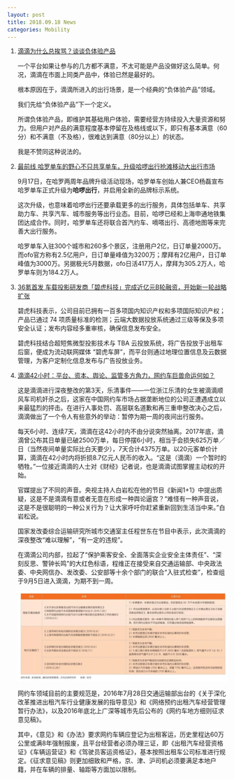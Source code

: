 ```yaml
---
layout: post
title: 2018.09.18 News
categories: Mobility
---
```


1. [滴滴为什么总挨骂？谈谈负体验产品](https://www.huxiu.com/article/263181.html)

    一个平台如果让参与的几方都不满意，不太可能是产品没做好这么简单。何况，滴滴在市面上同类产品中，体验已然是最好的。

    根本原因在于，滴滴所进入的出行场景，是一个经典的“负体验产品”领域。

    我们先给“负体验产品”下一个定义。

    所谓负体验产品，即维护其基础用户体验，需要经营方持续投入大量资源和努力。但用户对产品的满意程度基本停留在及格线或以下，即只有基本满意（60分）和不满意（不及格），很难达到满意（80分以上）的状态。

    我是不赞同这种说法的。

2. [最前线 哈罗单车的野心不只共享单车，升级哈啰出行抢滩移动大出行市场](https://36kr.com/p/5153614.html)

    9月17日，在哈罗两周年品牌升级活动现场，哈罗单车创始人兼CEO杨磊宣布哈罗单车正式升级为**哈啰出行**，并启用全新的品牌标示系统。

    这次升级，也意味着哈啰出行还要承载更多的出行服务，具体包括单车、共享助力车、共享汽车、城市服务等出行业态。目前，哈啰已经和上海申通地铁集团达成合作。同时，哈罗单车还将联合首汽约车、嘀嗒出行、高德地图等来完善大出行服务。

    哈罗单车入驻300个城市和260多个景区，注册用户2亿，日订单量2000万。而ofo官方称有2.5亿用户，日订单量峰值为3200万；摩拜有2亿用户，日订单峰值为3000万。另据极光5月数据，ofo日活417万人，摩拜为305.2万人，哈罗单车则为184.2万人。

3. [36氪首发 车载投影研发商「碧虎科技」完成近亿元B轮融资，开始新一轮战略扩张](https://36kr.com/p/5153574.html)

    碧虎科技表示，公司目前已拥有一百多项国内知识产权和多项国际知识产权；产品已通过 74 项质量标准的检测；云端大数据投放系统通过三级等保及多项安全认证；发布内容经多重审核，确保信息发布安全。

    碧虎科技结合超短焦微型投影技术与 TBA 云投放系统，将广告投放于出租车后窗，便成为流动联网媒体 “碧虎车屏”，而平台则通过地理位置信息及云数据管理，为客户定制化信息发布与广告投放业务。

4. [滴滴42小时：平台、资本、舆论、监管多方角力，网约车巨兽命运何如？](https://36kr.com/p/5153686.html)

    这是滴滴进行深夜整改的第3天，乐清事件——一位浙江乐清的女生被滴滴顺风车司机奸杀之后，这家在中国网约车市场占据垄断地位的公司正遭遇成立以来最猛烈的抨击。在进行人事处罚、高层联名道歉和再三重申整改决心之后，滴滴做出了一个令人有些意外的举动：暂停为期一周的夜间出行服务。

    每天6小时、连续7天，滴滴在这42小时内不由分说突然抽离。2017年底，滴滴曾公布其日单量已破2500万单，每日停摆6小时，相当于会损失625万单／日（当然夜间单量实际比白天要少），7天合计4375万单。以20元客单价计算，滴滴在42小时内将折损8.7亿元人民币的收入。“这是（滴滴）一个暂时的牺牲。”一位接近滴滴的人士对《财经》记者说，也是滴滴试图掌握主动权的开始。

    官媒提出了不同的声音。央视主持人白岩松在他的节目《新闻1+1》中提出质疑，这是不是滴滴有意或者无意在形成一种舆论逼宫？“难怪有一种声音说，这是不是很聪明的一种公关行为？让大家呼吁你赶紧重新回到生活当中来。”白岩松说。

    国家发改委综合运输研究所城市交通室主任程世东在节目中表示，此次滴滴的深夜整改“难以理解”，“有一定的违规”。

    在滴滴公司内部，拉起了“保护乘客安全、全面落实企业安全主体责任”、“深刻反思、警钟长鸣”的大红色标语，程维正在接受来自交通运输部、中央政法委、中央网信办、发改委、公安部等十余个部门的联合“入驻式检查”，检查组于9月5日进入滴滴，为期不到一周。

    ![](/img/sharemobile.jpeg)

    网约车领域目前的主要规范是，2016年7月28日交通运输部出台的《关于深化改革推进出租汽车行业健康发展的指导意见》和《网络预约出租汽车经营管理暂行办法》，以及2016年底北上广深等城市先后公布的《网约车地方细则征求意见稿》。

    其中，《意见》和《办法》要求网约车辆应登记为出租客运，历史里程达60万公里或满8年强制报废，且平台经营者必须办理三证，即《出租汽车经营资格证》《车辆运营证》和《驾驶员客运资格证》，基本按照出租车公司标准进行规定。《征求意见稿》则更加细致和严格，京、津、沪司机必须要满足本地户籍，并在车辆的排量、轴距等方面加以限制。
